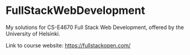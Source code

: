 # FullStackWebDevelopment
My solutions for CS-E4670 Full Stack Web Development, offered by the University of Helsinki.

Link to course website: https://fullstackopen.com/